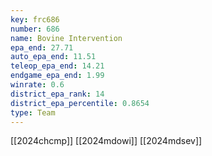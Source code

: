 ```yaml
---
key: frc686
number: 686
name: Bovine Intervention
epa_end: 27.71
auto_epa_end: 11.51
teleop_epa_end: 14.21
endgame_epa_end: 1.99
winrate: 0.6
district_epa_rank: 14
district_epa_percentile: 0.8654
type: Team
---
```

[[2024chcmp]]
[[2024mdowi]]
[[2024mdsev]]
